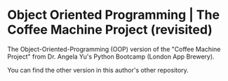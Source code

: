 # Object Oriented Programming | The Coffee Machine Project (revisited)
The Object-Oriented-Programming (OOP) version of the "Coffee Machine Project" from Dr. Angela Yu's Python Bootcamp (London App Brewery). 
 
You can find the other version in this author's other repository.